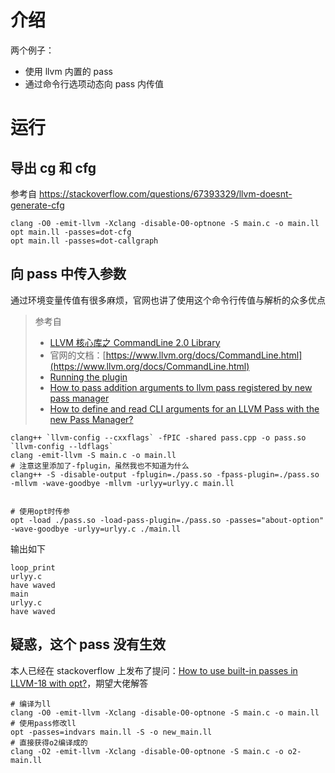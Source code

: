 # 介绍

两个例子：

- 使用 llvm 内置的 pass
- 通过命令行选项动态向 pass 内传值

# 运行

## 导出 cg 和 cfg

参考自 https://stackoverflow.com/questions/67393329/llvm-doesnt-generate-cfg

```shell
clang -O0 -emit-llvm -Xclang -disable-O0-optnone -S main.c -o main.ll
opt main.ll -passes=dot-cfg
opt main.ll -passes=dot-callgraph
```

## 向 pass 中传入参数

通过环境变量传值有很多麻烦，官网也讲了使用这个命令行传值与解析的众多优点

> 参考自
>
> - [LLVM 核心库之 CommandLine 2.0 Library](https://blog.csdn.net/qq_42909352/article/details/128331571?ops_request_misc=%257B%2522request%255Fid%2522%253A%2522171888142516800185843802%2522%252C%2522scm%2522%253A%252220140713.130102334.pc%255Fall.%2522%257D&request_id=171888142516800185843802&biz_id=0&utm_medium=distribute.pc_search_result.none-task-blog-2~all~first_rank_ecpm_v1~rank_v31_ecpm-5-128331571-null-null.142^v100^pc_search_result_base3&utm_term=cl%3A%3Aopt%3Cstd%3A%3Astring%3E&spm=1018.2226.3001.4187)
> - 官网的文档：[https://www.llvm.org/docs/CommandLine.html](https://www.llvm.org/docs/CommandLine.html)
> - [Running the plugin](https://clang.llvm.org/docs/ClangPlugins.html#running-the-plugin)
> - [How to pass addition arguments to llvm pass registered by new pass manager](https://github.com/llvm/llvm-project/issues/56137#issuecomment-1549565099)
> - [How to define and read CLI arguments for an LLVM Pass with the new Pass Manager?](https://stackoverflow.com/a/71751364/23686563)

```shell
clang++ `llvm-config --cxxflags` -fPIC -shared pass.cpp -o pass.so `llvm-config --ldflags`
clang -emit-llvm -S main.c -o main.ll
# 注意这里添加了-fplugin，虽然我也不知道为什么
clang++ -S -disable-output -fplugin=./pass.so -fpass-plugin=./pass.so -mllvm -wave-goodbye -mllvm -urlyy=urlyy.c main.ll


# 使用opt时传参
opt -load ./pass.so -load-pass-plugin=./pass.so -passes="about-option" -wave-goodbye -urlyy=urlyy.c ./main.ll
```

输出如下

```
loop_print
urlyy.c
have waved
main
urlyy.c
have waved
```

## 疑惑，这个 pass 没有生效

本人已经在 stackoverflow 上发布了提问：[How to use built-in passes in LLVM-18 with opt?](https://stackoverflow.com/questions/78644693/how-to-use-built-in-passes-in-llvm-18-with-opt)，期望大佬解答

```shell
# 编译为ll
clang -O0 -emit-llvm -Xclang -disable-O0-optnone -S main.c -o main.ll
# 使用pass修改ll
opt -passes=indvars main.ll -S -o new_main.ll
# 直接获得o2编译成的
clang -O2 -emit-llvm -Xclang -disable-O0-optnone -S main.c -o o2-main.ll
```

